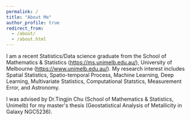 ```yaml
---
permalink: /
title: "About Me"
author_profile: true
redirect_from: 
  - /about/
  - /about.html
---
```


I am a recent Statistics/Data science graduate from the School of Mathematics & Statistics (https://ms.unimelb.edu.au/), University of Melbourne (https://www.unimelb.edu.au/). My research interest includes Spatial Statistics, Spatio-temporal Process, Machine Learning, Deep Learning, Multivariate Statistics,  Computational Statstics, Measurement Error, and Astronomy. 

I was advised by Dr.Tingjin Chu (School of Mathematics & Statistics, Unimelb) for my master's thesis (Geostatistical Analysis of Metallicity in Galaxy NGC5236).

